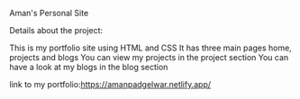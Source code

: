 
Aman's Personal Site

Details about the project:

This is my portfolio site using HTML and CSS It has three main pages home, projects and blogs You can view my projects in the project section You can have a look at my blogs in the blog section

link to my portfolio:https://amanpadgelwar.netlify.app/
